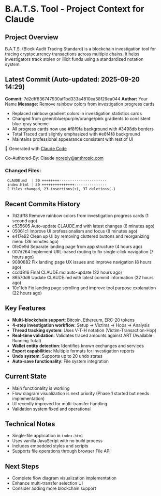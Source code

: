 # B.A.T.S. Tool - Project Context for Claude

## Project Overview
B.A.T.S. (Block Audit Tracing Standard) is a blockchain investigation tool for tracing cryptocurrency transactions across multiple chains. It helps investigators track stolen or illicit funds using a standardized notation system.

## Latest Commit (Auto-updated: 2025-09-20 14:29)

**Commit:** 7d2dff836747930af1bd333a4810ea58f26ea044
**Author:** Your Name
**Message:** Remove rainbow colors from investigation progress cards

- Replaced rainbow gradient colors in investigation statistics cards
- Changed from green/blue/purple/orange/pink gradients to consistent blue-gray scheme
- All progress cards now use #f8f9fa background with #3498db borders
- Total Traced card slightly emphasized with #e8f4f8 background
- Maintains professional appearance consistent with rest of UI

🤖 Generated with [Claude Code](https://claude.ai/code)

Co-Authored-By: Claude <noreply@anthropic.com>

### Changed Files:
```
 CLAUDE.md  | 30 ++++++++----------------------
 index.html | 30 +++++++++++++++---------------
 2 files changed, 23 insertions(+), 37 deletions(-)
```

## Recent Commits History

- 7d2dff8 Remove rainbow colors from investigation progress cards (1 second ago)
- c535605 Auto-update CLAUDE.md with latest changes (6 minutes ago)
- 05061c1 Improve UI professionalism and focus (8 minutes ago)
- e417e92 Clean up UI by removing cluttered buttons and reorganizing menu (36 minutes ago)
- 0fe0e9d Separate landing page from app structure (4 hours ago)
- 007d264 Implement URL-based routing to fix single-click navigation (7 hours ago)
- 9080882 Fix landing page UX issues and improve navigation (8 hours ago)
- ccdd816 Final CLAUDE.md auto-update (22 hours ago)
- 86570d6 Update CLAUDE.md with latest commit information (22 hours ago)
- 10c1feb Fix landing page scrolling and improve tool purpose explanation (22 hours ago)

## Key Features
- **Multi-blockchain support**: Bitcoin, Ethereum, ERC-20 tokens
- **4-step investigation workflow**: Setup → Victims → Hops → Analysis
- **Thread tracking system**: Uses V-T-H notation (Victim-Transaction-Hop)
- **Real-time validation**: Validates traced amounts against ART (Available Running Total)
- **Wallet entity detection**: Identifies known exchanges and services
- **Export capabilities**: Multiple formats for investigation reports
- **Undo system**: Supports up to 20 undo states
- **Auto-save functionality**: File system integration

## Current State
- Main functionality is working
- Flow diagram visualization is next priority (Phase 1 started but needs implementation)
- UI recently improved for multi-transfer handling
- Validation system fixed and operational

## Technical Notes
- Single-file application in `index.html`
- Uses vanilla JavaScript with no build process
- Includes embedded styles and scripts
- Supports file operations through browser File API

## Next Steps
- Complete flow diagram visualization implementation
- Enhance multi-transfer selection UI
- Consider adding more blockchain support
